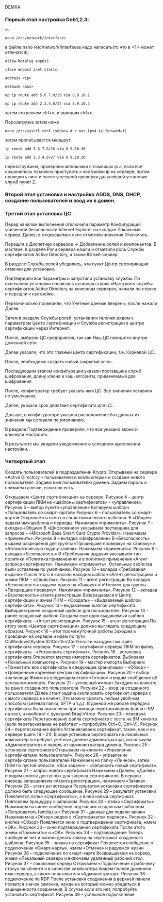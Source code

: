 DEMKA

### **Первый этап** настройка Deb1,2,3:
    
    su

    nano /etc/network/interfaces
в файле nano /etc/network/interfaces надо написать(то что в <?> может отличатся):

    allow-hotplug enp0s3

    iface enpos3 inet static

    address <ip>

    netmask <mas>

    up ip route add 5.6.7.0/26 via 8.9.10.1
    
    up ip route add 2.3.4.0/27 via 8.9.10.3
    
затем сохроняем ctrl+o, и выходим ctrl+x

Перезагрузка затем ниже

    nano /etc/sysctl.conf (убрать # с net.ipv4.ip_forward=1)

затем прописывается маршрут:

    ip route add 5.6.7.0/26 via 8.9.10.30

    ip route add 2.3.4.0/27 via 8.9.10.20

перезагружаем, проверяем айпишники с помощью ip a, если всё сохронилось то можно приступать к настройки ip на сервере, потом проверить пинг и после успешной проверки дальнейшей установке служб пункт 2.

### **Второй этап** установка и настройка ADDS, DNS, DHCP, создание пользователей и ввод их в домен.

### **Третий этап** установка ЦС. 

Перед началом выполнения отключили параметр Конфигурация усиленной безопасности Internet Explorer на вкладке Локальный сервер. Далее, в открывшемся окне отметили значения Отключить.

Перешли в Диспетчер серверов -> Добавление ролей и компонентов. В мастере, в разделе Роли сервера нашли и отметили роль Службы сертификатов Active Directory, а также IIS веб-сервер.

В разделе Службы ролей убедились, что пункт Центр сертификации отмечен для установки.

Подтвердили все параметры и запустили установку службы. По окончанию установки появилась активная строка «Настроить службы сертификатов Active Directory на конечном сервере», нажали по строке и перешли к настройке.

Первоначально проверили, что Учетные данные введены, после нажали Далее.

Затем в разделе Службы ролей, установили галочки рядом с параметром Центр сертификации и Служба регистрации в центре сертификации через Интернет.

После, выбрали ЦС предприятия, так как Наш ЦС находится внутри доменной сети.

Далее указали, что это главный центр сертификации, т.е. Корневой ЦС.

После, необходимо создать новый закрытый ключ.

Последующим этапом конфигурации указали поставщика служб шифрования, длину ключа и хэш-алгоритм, применяемый для шифрования.

После, конфигуратор требует указать имя ЦС. Все значения оставили по умолчанию.

Далее, указали срок действия сертификата для ЦС.

Дальше, в конфигураторе указали расположение баз данных их значения мы оставили по умолчанию.
 
В разделе Подтверждение проверили, что все указано верно и кликнули Настроить.
 
В результате мы увидели уведомление о успешном выполнении настройки.
 



### **Четвертый этап** 

Создать пользователей в подразделении Krypto. Открываем на сервере «Active Directory – пользователи и компьютеры» и создаем нового пользователя. Задаем имя пользователю домена. Задаем пароль и снимаем галочки, если они есть.

Открываем «Центр сертификации» на сервере.
Рисунок 4 – центр сертификации
ПКМ на «шаблоны сертификатов» - «управление».
Рисунок 5 – выбор пункта «управление»
Копируем шаблон «Пользователь со смарт-картой»
Рисунок 6 – пользователь со смарт-картой
Открывается окно со свойствами нового шаблона. В «Общие» задаем
имя шаблона и периоды. Нажимаем «применить».
Рисунок 7 – вкладка «Общие»
В «Шифрование» указываем поставщика для запросов – «Microsoft Base
Smart Card Crypto Provider». Нажимаем «применить».
Рисунок 8 – вкладка «Шифрование»
В «Безопасность» выдаем разрешения для группы «Прошедшие
проверку» на «Заявку» и «Автоматическую подачу заявок». Нажимаем
«применить».
Рисунок 9 – вкладка «Безопасность»
В «Требования выдачи» указываем тип политики «Политика
применения» и в политике применения «Агент запроса сертификата».
Нажимаем «применить». Остальные свойства были оставлены по умолчанию.
Рисунок 10 – вкладка «Требования выдачи»
После этого в консоли находим шаблон «Агент регистрации» и жмем
ПКМ – «Свойства».
Рисунок 11 – агент регистрации
Во вкладке «Безопасность» выдаем право на «Заявку» и «Чтение» для
группы «Прошедшие проверку». Нажимаем «применить».
Рисунок 12 – вкладка «Безопасность» агента регистрации
Возвращаемся в Центр сертификации и жмем ПКМ – «Создать» -
«Выдаваемый шаблон сертификата».
Рисунок 13 – выдаваемый шаблон сертификата
Выбираем ранее созданный шаблон для пользователя.
Рисунок 14 – ранее созданный шаблон
Создаем еще один выдаваемый шаблон сертификата – «Агент
регистрации».
Рисунок 15 – агент регистрации
По итогу окно «Центра сертификации» должно выглядеть следующим
образом.
Рисунок 16 – итог промежуточной работы
Заходим в проводник на сервере и идем по пути
C:\Windows\System32\CertSrv\CertEnroll и находим там файл сертификата
сервера.
Рисунок 17 – сертификат сервера
ПКМ по файлу сертификата – «Установить сертификат».
Рисунок 18 – установка сертификата
Откроется мастер импорта сертификатов. Выбираем «Локальный компьютер».
Рисунок 19 – мастер импорта
Выбираем «Поместить все сертификаты в следующее хранилище» -
«Обзор» - «Доверенные корневые центры сертификации».
Рисунок 20 – выбор хранилища
Жмем на следующем этапе «Готово» и видим сообщение об успешном
импорте.
Рисунок 21 – успешный импорт
Заходим на клиенте за ранее созданного пользователя.
Рисунок 22 – вход за созданного пользователя
Далее стоит задача скопировать сертификат сервера с самого сервера на
клиент. Это можно сделать любым удобным способом (сетевая папка, SFTP и
т.д.). В данной же работе передача сертификата была выполнена при помощи
перетаскивания файла с ВМ на хост, и наоборот с функцией Drag’n’drop.
Рисунок 23 – передача сертификата
Перетаскивание файла сертификата с хоста на ВМ клиента (если
перетаскивание не работает – попробуйте Ctrl+C, Ctrl+V).
Рисунок 24 – перетаскивание файла
Устанавливаем сертификат, также, как и на сервере (шаги 18 – 21).
В ходе установки сертификата на локальный компьютер потребуют учетные
данные администратора, используем «Администратор» и пароль от
администратора домена.
Рисунок 25 – установка сертификата
Открываем на клиенте «Управление сертификатами пользователей».
Рисунок 26 – управление сертификатами пользователей
Нажимаем на папку «Личное», затем ПКМ по пустой области, «Все
задачи» - «Запросить новый сертификат».
Рисунок 27 – запрос нового сертификата
Нажимаем «Далее», «Далее» и видим список доступных для запроса
сертификатов. В первую очередь запрашиваем «Агента регистрации»,
нажимаем «Заявка».
Рисунок 28 – агент регистрации
Результатом установки сертификатов должно быть следующее сообщение.
Рисунок 29 – результат установки
Появляется папка «Сертификаты», а в ней новый сертификат.
Повторяем процедуру с запросом.
Рисунок 30 – папка «Сертификаты»
Нажимаем на синее сообщение под нашим созданным шаблоном
«Пользователь familia.i.o.»
Рисунок 31 – данные для подачи заявки
Нажимаем на «Обзор» рядом с «Сертификатом подписи».
Рисунок 32 – кнопка «Обзор»
Появляется окно о подтверждении сертификата, жмем «ОК».
Рисунок 33 – окно подтверждения сертификата
После этого жмем «Применить» и «ОК».
Рисунок 34 – подтверждение
Теперь сообщения нет и можно делать заявку на сертификат созданного
шаблона.
Рисунок 35 – заявка на сертификат
Появляется сообщение о подключении «Смарт-карты», жмем «Отмена» и
радуемся жизни
Рисунок 36 – подключение по смарт-карте
Возвращаемся на сервер, жмем «Локальный сервер» и включаем
удаленный рабочий стол.
Рисунок 37 – локальный сервер
Открываем «Подключение к рабочему столу» на клиенте и в качестве
компьютера пишем полное доменное имя сервера, а также пользователя
«Администратор».
Рисунок 38 – подключение по RDP
После установки соединения в верхней панели появится значок замочка,
нажав на который можно убедиться в защищенности соединения. В случае
если его нет, попробуйте установить сертификат.
Рисунок 39 – успешное подключение
